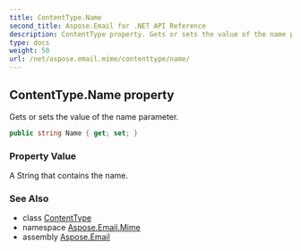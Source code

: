 ```yaml
---
title: ContentType.Name
second_title: Aspose.Email for .NET API Reference
description: ContentType property. Gets or sets the value of the name parameter
type: docs
weight: 50
url: /net/aspose.email.mime/contenttype/name/
---
```

## ContentType.Name property

Gets or sets the value of the name parameter.

```csharp
public string Name { get; set; }
```

### Property Value

A String that contains the name.

### See Also

* class [ContentType](../)
* namespace [Aspose.Email.Mime](../../contenttype/)
* assembly [Aspose.Email](../../../)


